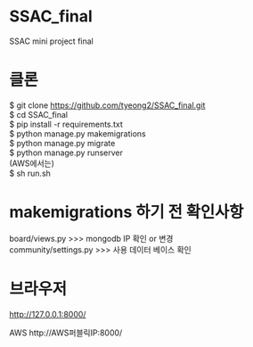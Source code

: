 # SSAC_final
SSAC mini project final


# 클론
$ git clone https://github.com/tyeong2/SSAC_final.git  
$ cd SSAC_final  
$ pip install -r requirements.txt  
$ python manage.py makemigrations  
$ python manage.py migrate  
$ python manage.py runserver  
(AWS에서는)  
$ sh run.sh  

# makemigrations 하기 전 확인사항 
board/views.py >>> mongodb IP 확인 or 변경  
community/settings.py >>> 사용 데이터 베이스 확인



# 브라우저
http://127.0.0.1:8000/

AWS
http://AWS퍼블릭IP:8000/
